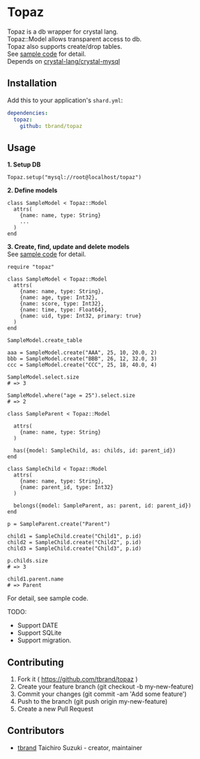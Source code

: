 # Topaz

Topaz is a db wrapper for crystal lang.  
Topaz::Model allows transparent access to db.  
Topaz also supports create/drop tables.  
See [sample code](https://github.com/tbrand/topaz/blob/master/sample/model.cr) for detail.  
Depends on [crystal-lang/crystal-mysql](https://github.com/crystal-lang/crystal-mysql)  

## Installation

Add this to your application's `shard.yml`:

```yaml
dependencies:
  topaz:
    github: tbrand/topaz
```

## Usage

**1. Setup DB**
```crystal
Topaz.setup("mysql://root@localhost/topaz")
```

**2. Define models**
```crystal
class SampleModel < Topaz::Model
  attrs(
    {name: name, type: String}
    ...
  )
end
```

**3. Create, find, update and delete models**  
See [sample code](https://github.com/tbrand/topaz/blob/master/sample/model.cr) for detail.

```crystal
require "topaz"

class SampleModel < Topaz::Model
  attrs(
    {name: name, type: String},
    {name: age, type: Int32},
    {name: score, type: Int32},
    {name: time, type: Float64},
    {name: uid, type: Int32, primary: true}
  )
end

SampleModel.create_table

aaa = SampleModel.create("AAA", 25, 10, 20.0, 2)
bbb = SampleModel.create("BBB", 26, 12, 32.0, 3)
ccc = SampleModel.create("CCC", 25, 18, 40.0, 4)

SampleModel.select.size
# => 3

SampleModel.where("age = 25").select.size
# => 2

class SampleParent < Topaz::Model
  
  attrs(
    {name: name, type: String}
  )

  has({model: SampleChild, as: childs, id: parent_id})
end

class SampleChild < Topaz::Model
  attrs(
    {name: name, type: String},
    {name: parent_id, type: Int32}
  )

  belongs({model: SampleParent, as: parent, id: parent_id})
end

p = SampleParent.create("Parent")

child1 = SampleChild.create("Child1", p.id)
child2 = SampleChild.create("Child2", p.id)
child3 = SampleChild.create("Child3", p.id)

p.childs.size
# => 3

child1.parent.name
# => Parent

```

For detail, see sample code.

TODO:
* Support DATE
* Support SQLite
* Support migration.

## Contributing

1. Fork it ( https://github.com/tbrand/topaz )
2. Create your feature branch (git checkout -b my-new-feature)
3. Commit your changes (git commit -am 'Add some feature')
4. Push to the branch (git push origin my-new-feature)
5. Create a new Pull Request

## Contributors

- [tbrand](https://github.com/tbrand) Taichiro Suzuki - creator, maintainer

